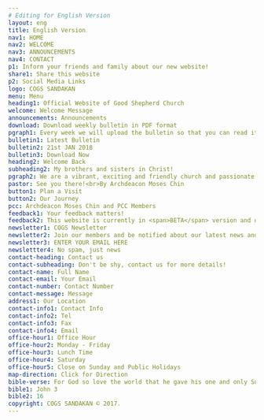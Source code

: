 ```yaml
---
# Editing for English Version
layout: eng
title: English Version
nav1: HOME
nav2: WELCOME
nav3: ANNOUNCEMENTS
nav4: CONTACT
p1: Inform your friends and family about our new website!
share1: Share this website
p2: Social Media Links
logo: COGS SANDAKAN
menu: Menu
heading1: Official Website of Good Shepherd Church
welcome: Welcome Message
announcements: Announcements
download: Download weekly bulletin in PDF format
pgraph1: Every week we will upload the bulletin so that you can read it on your smartphone (bulletin paper still available in every service).
bulletin1: Latest Bulletin
bulletin2: 21st JAN 2018
bulletin3: Download Now
heading2: Welcome Back
subheading2: My brothers and sisters in Christ!
pgraph2: We are a vibrant, exciting and friendly church and passionate about people knowing Jesus and living their best life. Our church location are easy to find and we have big plans in coming years. So come along to one of our Saturday or Sunday services and receive a warm welcome. We'd love to meet you!
pastor: See you there!<br>By Archdeacon Moses Chin
button1: Plan a Visit
button2: Our Journey
pcc: Archdeacon Moses Chin and PCC Members
feedback1: Your feedback matters!
feedback2: This website is currently in <span>BETA</span> version and our aim is to inform visitors about our latest activities, news, events and announcements. We appreciate if you can rate this website for better improvement. Do click <span><a href="https://goo.gl/forms/CMb7j9jtieQ6QbVJ2" target="_blank">here</a></span> and let us know your feedback. Thank you!
newsletter1: COGS Newsletter
newsletter2: Join our members and be notified about our latest news and activities. Never miss the details of our events that you care.
newsletter3: ENTER YOUR EMAIL HERE
newslettter4: No spam, just news
contact-heading: Contact us
contact-subheading: Don't be shy, contact us for more details!
contact-name: Full Name
contact-email: Your Email
contact-number: Contact Number
contact-message: Message
address1: Our Location
contact-info1: Contact Info
contact-info2: Tel
contact-info3: Fax
contact-info4: Email
office-hour1: Office Hour
office-hour2: Monday - Friday
office-hour3: Lunch Time
office-hour4: Saturday
office-hour5: Close on Sunday and Public Holidays
map-direction: Click for Direction
bible-verse: For God so love the world that he gave his one and only Son, that whoever believe in him shall not perish but have eternal life.
bible1: John 3
bible2: 16
copyright: COGS SANDAKAN © 2017.
---
```

